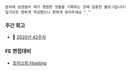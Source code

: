 ```
분야에 상관없이 제가 경험한 것들을 기록하는 것에 집중한 블로그입니다!
일기쓰듯 편하게 작성했으니 편하게 읽어주세요 ^_^
```

### 주간 회고
- 🌲 [2020년 42주차](https://woodforest.tistory.com/697)

### FE 면접대비
- [호이스팅 Hoisting](https://woodforest.tistory.com/719)
